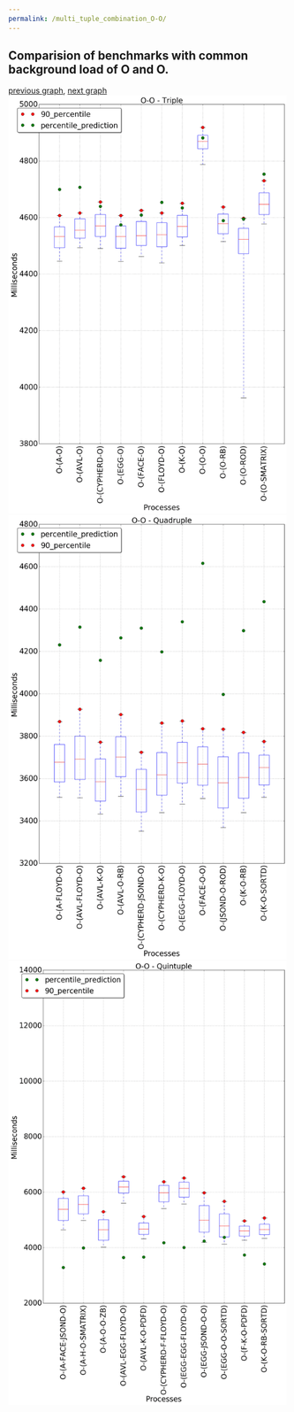 ```yaml
---
permalink: /multi_tuple_combination_O-O/
---
```



## Comparision of benchmarks with common background load of O and O.

[previous graph](../multi_tuple_combination_O-K/), [next graph](../multi_tuple_combination_O-PDFD/)
![graph figure](./images/triple/O/O-O_box.png)![graph figure](./images/quadruple/O/O-O_box.png)![graph figure](./images/quintuple/O/O-O_box.png)